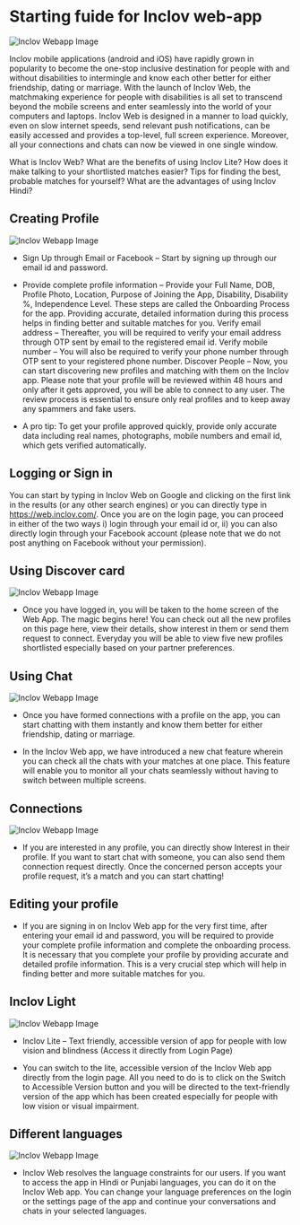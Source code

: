 
  # Starting fuide for Inclov web-app

  <img src="https://i.imgur.com/DgrRgq3.png" alt="Inclov Webapp Image" style="float: left; margin-right: 10px;"/></br>


Inclov mobile applications (android and iOS) have rapidly grown in popularity to become the one-stop inclusive destination for people with and without disabilities to intermingle and know each other better for either friendship, dating or marriage. With the launch of Inclov Web, the matchmaking experience for people with disabilities is all set to transcend beyond the mobile screens and enter seamlessly into the world of your computers and laptops. Inclov Web is designed in a manner to load quickly, even on slow internet speeds, send relevant push notifications, can be easily accessed and provides a top-level, full screen experience. Moreover, all your connections and chats can now be viewed in one single window.

What is Inclov Web? What are the benefits of using Inclov Lite? How does it make talking to your shortlisted matches easier?  Tips for finding the best, probable matches for yourself? What are the advantages of using Inclov Hindi?

## Creating Profile

<img src="https://www.inclov.com/blog/wp-content/uploads/2018/03/t8-1024x576.jpg" alt="Inclov Webapp Image" style="float: left; margin-right: 10px;"/></br>

* Sign Up through Email or Facebook – Start by signing up through our email id and password.
* Provide complete profile information – Provide your Full Name, DOB, Profile Photo, Location, Purpose of Joining the App, Disability, Disability %, Independence Level. These steps are called the Onboarding Process for the app. Providing accurate, detailed information during this process helps in finding better and suitable matches for you.
Verify email address – Thereafter, you will be required to verify your email address through OTP sent by email to the registered email id.
Verify mobile number – You will also be required to verify your phone number through OTP sent to your registered phone number.
Discover People – Now, you can start discovering new profiles and matching with them on the Inclov app.
Please note that your profile will be reviewed within 48 hours and only after it gets approved, you will be able to connect to any user. The review process is essential to ensure only real profiles and to keep away any spammers and fake users.

 * A pro tip: To get your profile approved quickly, provide only  accurate data including real names, photographs, mobile numbers and email id, which gets verified automatically.

## Logging or Sign in

You can start by typing in Inclov Web on Google and clicking on the first link in the results (or any other search engines) or you can directly type in https://web.inclov.com/. Once you are on the login page, you can proceed in either of the two ways i) login through your email id or, ii) you can also directly login through your Facebook account (please note that we do not post anything on Facebook without your permission).


## Using Discover card

<img src="https://i.imgur.com/b5i9ENB.jpg" alt="Inclov Webapp Image" style="float: left; margin-right: 10px;"/></br>

* Once you have logged in, you will be taken to the home screen of the Web App. The magic begins here! You can check out all the new profiles on this page here, view their details, show interest in them or send them request to connect. Everyday you will be able to view five new profiles shortlisted especially based on your partner preferences.



## Using Chat

<img src="https://www.inclov.com/blog/wp-content/uploads/2018/03/T2-1024x576.jpg" alt="Inclov Webapp Image" style="float: left; margin-right: 10px;"/></br>

* Once you have formed connections with a profile on the app, you can start chatting with them instantly and know them better for either friendship, dating or marriage.

* In the Inclov Web app, we have introduced a new chat feature wherein you can check all the chats with your matches at one place. This feature will enable you to monitor all your chats seamlessly without having to switch between multiple screens.



## Connections

<img src="https://www.inclov.com/blog/wp-content/uploads/2018/03/t4-1024x576.jpg" alt="Inclov Webapp Image" style="float: left; margin-right: 10px;"/></br>

* If you are interested in any profile, you can directly show Interest in their profile. If you want to start chat with someone, you can also send them connection request directly. Once the concerned person accepts your profile request, it’s a match and you can start chatting!

## Editing your profile

* If you are signing in on Inclov Web app for the very first time, after entering your email id and password, you will be required to provide your complete profile information and complete the onboarding process. It is necessary that you complete your profile by providing accurate and detailed profile information. This is a very crucial step which will help in finding better and more suitable matches for you.


## Inclov Light

<img src="https://www.inclov.com/blog/wp-content/uploads/2018/03/t3-1024x576.jpg" alt="Inclov Webapp Image" style="float: left; margin-right: 10px;"/></br>

* Inclov Lite – Text friendly, accessible version of app for people with low vision and blindness (Access it directly from Login Page)

* You can switch to the lite, accessible version of the Inclov Web app directly from the login page. All you need to do is to click on the Switch to Accessible Version button and you will be directed to the text-friendly version of the app which has been created especially for people with low vision or visual impairment.



## Different languages

<img src="https://www.inclov.com/blog/wp-content/uploads/2018/03/t5-1024x576.jpg" alt="Inclov Webapp Image" style="float: left; margin-right: 10px;"/></br>

* Inclov Web resolves the language constraints for our users. If you want to access the app in Hindi or Punjabi languages, you can do it on the Inclov Web app. You can change your language preferences on the login or the settings page of the app and continue your conversations and chats in your selected languages.
